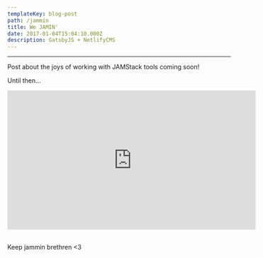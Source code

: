 ```yaml
---
templateKey: blog-post
path: /jammin
title: We JAMIN'
date: 2017-01-04T15:04:10.000Z
description: GatsbyJS + NetlifyCMS
---
```

----
Post about the joys of working with JAMStack tools coming soon! 

Until then...
<iframe width="560" height="315" src="https://www.youtube.com/embed/RAW1wj3Lx0I?rel=0&amp;showinfo=0" frameborder="0" gesture="media" allow="encrypted-media" allowfullscreen></iframe>
<br/><br/>

Keep jammin brethren <3
